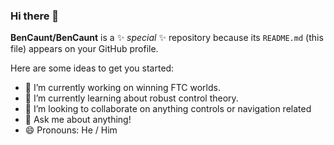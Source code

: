 ### Hi there 👋


**BenCaunt/BenCaunt** is a ✨ _special_ ✨ repository because its `README.md` (this file) appears on your GitHub profile.

Here are some ideas to get you started:

- 🔭 I’m currently working on winning FTC worlds.
- 🌱 I’m currently learning about robust control theory.
- 👯 I’m looking to collaborate on anything controls or navigation related
- 💬 Ask me about anything!
- 😄 Pronouns: He / Him 

